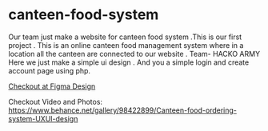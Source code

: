 # canteen-food-system
Our team just make a website for canteen food system .This is our first project . This is an online canteen food management system where in a location all the canteen are connected to our website . Team- HACKO ARMY 
Here we just make a simple ui design .
And you a simple login and create account  page using php.

<a href="https://www.figma.com/proto/R1LTusw5NLZDCWhOx46ZKQ/Canteen-food-system?node-id=15%3A2&scaling=min-zoom" target="_blank">Checkout at Figma Design</a>
 

Checkout Video and Photos:
https://www.behance.net/gallery/98422899/Canteen-food-ordering-system-UXUI-design

